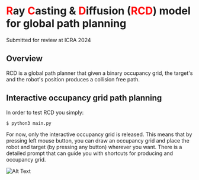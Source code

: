 #  <span style="color:red;">R</span>ay <span style="color:red;">C</span>asting & <span style="color:red;">D</span>iffusion (<span style="color:red;">RCD</span>) model for global path planning 
Submitted for review at ICRA 2024

## Overview
RCD is a global path planner that given a binary occupancy grid, the target's and the robot's position produces a collision free path.


## Interactive occupancy grid path planning
In order to test RCD you simply:
```
$ python3 main.py
```

For now, only the interactive occupancy grid is released. This means that by pressing left mouse button, you can draw an occupancy grid and place the robot and target (by pressing any button) wherever you want. 
There is a detailed prompt that can guide you with shortcuts for producing and occupancy grid.

![Alt Text](.gif/RCD.gif)
